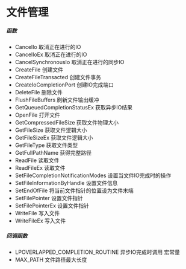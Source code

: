 # 文件管理

##### 函数
- CancelIo 取消正在进行的IO
- CancelIoEx 取消正在进行的IO
- CancelSynchronousIo 取消正在进行的同步IO
- CreateFile 创建文件
- CreateFileTransacted 创建文件事务
- CreateIoCompletionPort 创建IO完成端口
- DeleteFile 删除文件
- FlushFileBuffers 刷新文件输出缓冲
- GetQueuedCompletionStatusEx 获取异步IO结果
- OpenFile 打开文件
- GetCompressedFileSize 获取文件物理大小
- GetFileSize 获取文件逻辑大小
- GetFileSizeEx 获取文件逻辑大小
- GetFileType 获取文件类型
- GetFullPathName 获得完整路径
- ReadFile 读取文件
- ReadFileEx 读取文件
- SetFileCompletionNotificationModes 设置当文件IO完成时的操作
- SetFileInformationByHandle 设置文件信息
- SetEndOfFile 将当前文件指针的位置设为文件末端
- SetFilePointer 设置文件指针
- SetFilePointerEx 设置文件指针
- WriteFile 写入文件
- WriteFileEx 写入文件

##### 回调函数

- LPOVERLAPPED_COMPLETION_ROUTINE 异步IO完成时调用
宏常量
- MAX_PATH 文件路径最大长度
